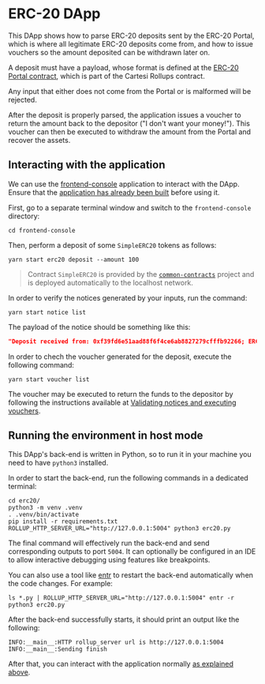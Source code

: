 # ERC-20 DApp

This DApp shows how to parse ERC-20 deposits sent by the ERC-20 Portal, which is where all legitimate ERC-20 deposits come from, and how to issue vouchers so the amount deposited can be withdrawn later on.

A deposit must have a payload, whose format is defined at the [ERC-20 Portal contract](https://github.com/cartesi/rollups/blob/main/onchain/rollups/contracts/portals/IERC20Portal.sol), which is part of the Cartesi Rollups contract.

Any input that either does not come from the Portal or is malformed will be rejected.

After the deposit is properly parsed, the application issues a voucher to return the amount back to the depositor ("I don't want your money!"). This voucher can then be executed to withdraw the amount from the Portal and recover the assets.

## Interacting with the application

We can use the [frontend-console](../frontend-console) application to interact with the DApp.
Ensure that the [application has already been built](../frontend-console/README.md#building) before using it.

First, go to a separate terminal window and switch to the `frontend-console` directory:

```shell
cd frontend-console
```

Then, perform a deposit of some `SimpleERC20` tokens as follows:

```shell
yarn start erc20 deposit --amount 100
```

> Contract `SimpleERC20` is provided by the [`common-contracts`](../common-contracts/README.md#simpleerc20) project and is deployed automatically to the localhost network.

In order to verify the notices generated by your inputs, run the command:

```shell
yarn start notice list
```

The payload of the notice should be something like this:

```json
"Deposit received from: 0xf39fd6e51aad88f6f4ce6ab8827279cfffb92266; ERC-20: 0xa513e6e4b8f2a923d98304ec87f64353c4d5c853; Amount: 100"
```

In order to chech the voucher generated for the deposit, execute the following command:

```shell
yarn start voucher list
```

The voucher may be executed to return the funds to the depositor by following the instructions available at [Validating notices and executing vouchers](../frontend-console/README.md#validating-notices-and-executing-vouchers).

## Running the environment in host mode

This DApp's back-end is written in Python, so to run it in your machine you need to have `python3` installed.

In order to start the back-end, run the following commands in a dedicated terminal:

```shell
cd erc20/
python3 -m venv .venv
. .venv/bin/activate
pip install -r requirements.txt
ROLLUP_HTTP_SERVER_URL="http://127.0.0.1:5004" python3 erc20.py
```

The final command will effectively run the back-end and send corresponding outputs to port `5004`.
It can optionally be configured in an IDE to allow interactive debugging using features like breakpoints.

You can also use a tool like [entr](https://eradman.com/entrproject/) to restart the back-end automatically when the code changes. For example:

```shell
ls *.py | ROLLUP_HTTP_SERVER_URL="http://127.0.0.1:5004" entr -r python3 erc20.py
```

After the back-end successfully starts, it should print an output like the following:

```shell
INFO:__main__:HTTP rollup_server url is http://127.0.0.1:5004
INFO:__main__:Sending finish
```

After that, you can interact with the application normally [as explained above](#interacting-with-the-application).
